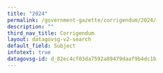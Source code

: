 ```yaml
---
title: "2024"
permalink: /government-gazette/corrigendum/2024/
description: ""
third_nav_title: Corrigendum
layout: datagovsg-v2-search
default_field: Subject
infotext: true
datagovsg-id: d_82ec4cf03da7592a89479daaf9b4dc1b
---
```

